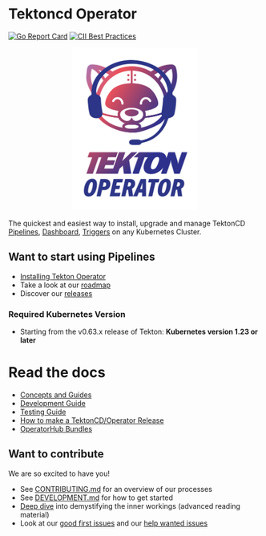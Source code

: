 # Tektoncd Operator

[![Go Report Card](https://goreportcard.com/badge/tektoncd/operator)](https://goreportcard.com/report/tektoncd/operator)
[![CII Best Practices](https://bestpractices.coreinfrastructure.org/projects/6548/badge)](https://bestpractices.coreinfrastructure.org/projects/6548)

<p align="center">
<img width="250" height="325"  src="tekton-operator.png" alt="Operator Icon" title="Operator Icon"></img>
</p>

The quickest and easiest way to install, upgrade and manage TektonCD [Pipelines](https://github.com/tektoncd/pipeline),
[Dashboard](https://github.com/tektoncd/dashboard), [Triggers](https://github.com/tektoncd/triggers)
on any Kubernetes Cluster.

## Want to start using Pipelines

- [Installing Tekton Operator](docs/install.md)
- Take a look at our [roadmap](ROADMAP.md)
- Discover our [releases](releases.md)

### Required Kubernetes Version

- Starting from the v0.63.x release of Tekton: **Kubernetes version 1.23 or later**

# Read the docs

- [Concepts and Guides](docs/README.md)
- [Development Guide](DEVELOPMENT.md)
- [Testing Guide](test/README.md)
- [How to make a TektonCD/Operator Release](tekton/README.md)
- [OperatorHub Bundles](operatorhub/README.md)

## Want to contribute

We are so excited to have you!

- See [CONTRIBUTING.md](CONTRIBUTING.md) for an overview of our processes
- See [DEVELOPMENT.md](DEVELOPMENT.md) for how to get started
- [Deep dive](./docs/developers/README.md) into demystifying the inner workings
  (advanced reading material)
- Look at our
  [good first issues](https://github.com/tektoncd/operator/issues?q=is%3Aissue+is%3Aopen+label%3A%22good+first+issue%22)
  and our
  [help wanted issues](https://github.com/tektoncd/operator/issues?q=is%3Aissue+is%3Aopen+label%3A%22help+wanted%22)
